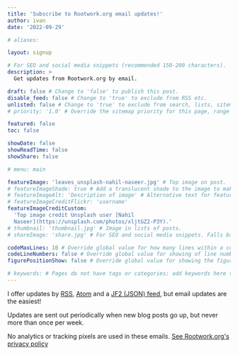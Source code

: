 ```yaml
---
title: 'Subscribe to Rootwork.org email updates!'
author: ivan
date: '2022-09-29'

# aliases:

layout: signup

# For SEO and social media snippets (recommended 150-200 characters).
description: >
  Get updates from Rootwork.org by email.

draft: false # Change to 'false' to publish this post.
disable_feed: false # Change to 'true' to exclude from RSS etc.
unlisted: false # Change to 'true' to exclude from search, lists, sitemaps, and feeds.
# priority: '1.0' # Override the sitemap priority for this page, range 1.0 (high) to 0.0 (low)

featured: false
toc: false

showDate: false
showReadTime: false
showShare: false

# menu: main

featureImage: 'leaves_unsplash-nahil-naseer.jpg' # Top image on post.
# featureImageShade: true # Add a translucent shade to the image to make overlaid text easier to read.
# featureImageAlt: 'Description of image' # Alternative text for featured image.
# featureImageCreditFlickr: 'username'
featureImageCreditCustom:
  'Top image credit Unsplash user [Nahil
  Naseer](https://unsplash.com/photos/xljtGZ2-P3Y).'
# thumbnail: 'thumbnail.jpg' # Image in lists of posts.
# shareImage: 'share.jpg' # For SEO and social media snippets. Falls back to thumbnail (if set) or featureImage.

codeMaxLines: 10 # Override global value for how many lines within a code block before auto-collapsing.
codeLineNumbers: false # Override global value for showing of line numbers within code block.
figurePositionShow: false # Override global value for showing the figure label.

# keywords: # Pages do not have tags or categories; add keywords here to include them in metadata for SEO.
---
```


I offer updates by [RSS](/feed.rss), [Atom](/feed.atom) and a
[JF2 (JSON) feed](/jf2feed.json), but email updates are the easiest!

Updates are sent out periodically when new blog posts go up, but never more than
once per week.

No analytics or tracking pixels are used in these emails.
[See Rootwork.org's privacy policy](/privacy)
